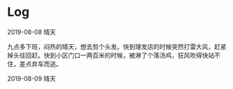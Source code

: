 # Log

2019-08-08 晴天

九点多下班，闷热的晴天，想去剪个头发。快到理发店的时候突然打雷大风，赶紧掉头往回赶。快到小区门口一两百米的时候，被淋了个落汤鸡，狂风吹得快站不住，差点弃车而逃。

2019-08-09 晴天



